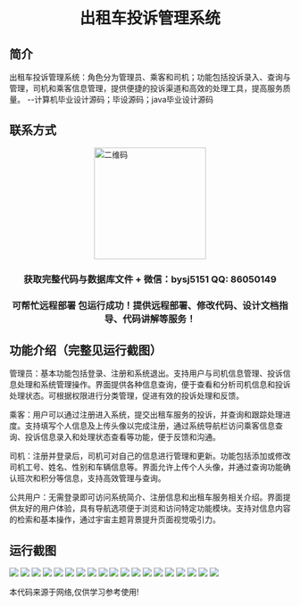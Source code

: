 <p><h1 align="center">出租车投诉管理系统</h1></p>

## 简介
出租车投诉管理系统：角色分为管理员、乘客和司机；功能包括投诉录入、查询与管理，司机和乘客信息管理，提供便捷的投诉渠道和高效的处理工具，提高服务质量。    --计算机毕业设计源码；毕设源码；java毕业设计源码


## 联系方式
<img src="https://bs-1329754181.cos.ap-shanghai.myqcloud.com/wx.jpg" alt="二维码" style="display: block; margin: 0 auto;" width="200px">
<p><h3 align="center">获取完整代码与数据库文件 + 微信：bysj5151 QQ: 86050149</h3></p>
<p><h3 align="center">可帮忙远程部署 包运行成功！提供远程部署、修改代码、设计文档指导、代码讲解等服务！</h3></p>

## 功能介绍（完整见运行截图）
管理员：基本功能包括登录、注册和系统退出。支持用户与司机信息管理、投诉信息处理和系统管理操作。界面提供各种信息查询，便于查看和分析司机信息和投诉处理状态。可根据权限进行分类管理，促进有效的投诉处理和反馈。

乘客：用户可以通过注册进入系统，提交出租车服务的投诉，并查询和跟踪处理进度。支持填写个人信息及上传头像以完成注册，通过系统导航栏访问乘客信息查询、投诉信息录入和处理状态查看等功能，便于反馈和沟通。

司机：注册并登录后，司机可对自己的信息进行管理和更新。功能包括添加或修改司机工号、姓名、性别和车辆信息等。界面允许上传个人头像，并通过查询功能确认班次和积分等信息，支持高效管理与查询。

公共用户：无需登录即可访问系统简介、注册信息和出租车服务相关介绍。界面提供友好的用户体验，具有导航选项便于浏览和访问特定功能模块。支持对信息内容的检索和基本操作，通过宇宙主题背景提升页面视觉吸引力。


## 运行截图
![](https://bs-1329754181.cos.ap-shanghai.myqcloud.com/ssm/TaxiComplaintManagementSystem/img/001.jpg)
![](https://bs-1329754181.cos.ap-shanghai.myqcloud.com/ssm/TaxiComplaintManagementSystem/img/002.jpg)
![](https://bs-1329754181.cos.ap-shanghai.myqcloud.com/ssm/TaxiComplaintManagementSystem/img/003.jpg)
![](https://bs-1329754181.cos.ap-shanghai.myqcloud.com/ssm/TaxiComplaintManagementSystem/img/004.jpg)
![](https://bs-1329754181.cos.ap-shanghai.myqcloud.com/ssm/TaxiComplaintManagementSystem/img/005.jpg)
![](https://bs-1329754181.cos.ap-shanghai.myqcloud.com/ssm/TaxiComplaintManagementSystem/img/006.jpg)
![](https://bs-1329754181.cos.ap-shanghai.myqcloud.com/ssm/TaxiComplaintManagementSystem/img/007.jpg)
![](https://bs-1329754181.cos.ap-shanghai.myqcloud.com/ssm/TaxiComplaintManagementSystem/img/008.jpg)
![](https://bs-1329754181.cos.ap-shanghai.myqcloud.com/ssm/TaxiComplaintManagementSystem/img/009.jpg)
![](https://bs-1329754181.cos.ap-shanghai.myqcloud.com/ssm/TaxiComplaintManagementSystem/img/010.jpg)
![](https://bs-1329754181.cos.ap-shanghai.myqcloud.com/ssm/TaxiComplaintManagementSystem/img/011.jpg)
![](https://bs-1329754181.cos.ap-shanghai.myqcloud.com/ssm/TaxiComplaintManagementSystem/img/012.jpg)
![](https://bs-1329754181.cos.ap-shanghai.myqcloud.com/ssm/TaxiComplaintManagementSystem/img/013.jpg)
![](https://bs-1329754181.cos.ap-shanghai.myqcloud.com/ssm/TaxiComplaintManagementSystem/img/014.jpg)
![](https://bs-1329754181.cos.ap-shanghai.myqcloud.com/ssm/TaxiComplaintManagementSystem/img/015.jpg)
![](https://bs-1329754181.cos.ap-shanghai.myqcloud.com/ssm/TaxiComplaintManagementSystem/img/016.jpg)
![](https://bs-1329754181.cos.ap-shanghai.myqcloud.com/ssm/TaxiComplaintManagementSystem/img/017.jpg)
![](https://bs-1329754181.cos.ap-shanghai.myqcloud.com/ssm/TaxiComplaintManagementSystem/img/018.jpg)
![](https://bs-1329754181.cos.ap-shanghai.myqcloud.com/ssm/TaxiComplaintManagementSystem/img/019.jpg)

<p>本代码来源于网络,仅供学习参考使用!</p>
